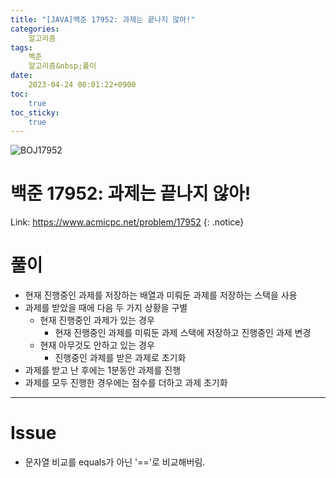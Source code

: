 ```yaml
---
title: "[JAVA]백준 17952: 과제는 끝나지 않아!"
categories:
    알고리즘
tags:
    백준
    알고리즘&nbsp;풀이
date:
    2023-04-24 00:01:22+0900
toc:
    true
toc_sticky:
    true
---
```

![BOJ17952](https://user-images.githubusercontent.com/77597885/233847758-f110ebb6-329d-4486-a8e2-cbf0b26647f6.png)




# 백준 17952: 과제는 끝나지 않아!
Link: <https://www.acmicpc.net/problem/17952>
{: .notice}



# 풀이
* 현재 진행중인 과제를 저장하는 배열과 미뤄둔 과제를 저장하는 스택을 사용
* 과제를 받았을 때에 다음 두 가지 상황을 구별 
  * 현재 진행중인 과제가 있는 경우
    * 현재 진행중인 과제를 미뤄둔 과제 스택에 저장하고 진행중인 과제 변경
  * 현재 아무것도 안하고 있는 경우
    * 진행중인 과제를 받은 과제로 초기화
* 과제를 받고 난 후에는 1분동안 과제를 진행
* 과제를 모두 진행한 경우에는 점수를 더하고 과제 초기화  

<script src="https://gist.github.com/cuzzzu1318/7da756b8ec2ce781de002b7554310e49.js"></script>
***

# Issue

* 문자열 비교를 equals가 아닌 '=='로 비교해버림. 